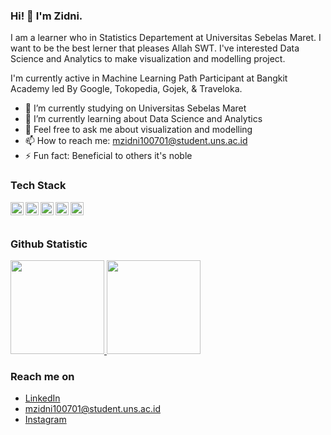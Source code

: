 ### Hi! 👋 I'm Zidni.

I am a learner who in Statistics Departement at Universitas Sebelas Maret. I want to be the best lerner that pleases Allah SWT. I've interested Data Science and Analytics to make visualization and modelling project.

I'm currently active in Machine Learning Path Participant at Bangkit Academy led By Google, Tokopedia, Gojek, & Traveloka.

- 🔭 I’m currently studying on Universitas Sebelas Maret
- 🌱 I’m currently learning about Data Science and Analytics
- 💬 Feel free to ask me about visualization and modelling
- 📫 How to reach me: mzidni100701@student.uns.ac.id
- ⚡ Fun fact: Beneficial to others it's noble

### Tech Stack
  <a href="#"><img align="left" alt="JavaScript" title="JavaScript" width="21px" src="https://upload.wikimedia.org/wikipedia/commons/9/99/Unofficial_JavaScript_logo_2.svg" /></a>
  <a href="https://nodejs.org/"><img align="left" alt="NodeJS" title="NodeJS" width="21px" src="https://seeklogo.com/images/N/nodejs-logo-FBE122E377-seeklogo.com.png" /></a>
  <a href="https://reactjs.org/"><img align="left" alt="React" title="React" width="21px" src="https://cdn.worldvectorlogo.com/logos/react-2.svg" /></a>
  <a href="https://hapi.dev/"><img align="left" alt="Hapi" title="Hapi (NodeJS HTTP Framework)" width="21px" src="https://avatars.githubusercontent.com/u/3774533?s=200&v=4" /></a>
  <a href="https://nextjs.org/"><img align="left" alt="Next" title="Next (React SSR Framework)" width="21px" src="https://iconape.com/wp-content/files/gm/82643/svg/next-js.svg" /></a>
  <br>
  <br>
  
### Github Statistic
<p align="left">
<a href="https://github.com/mzidni100701">
  <img height="150em" src="https://github-readme-stats-eight-theta.vercel.app/api?username=mzidni100701&show_icons=true&theme=algolia&include_all_commits=true&count_private=true"/>
  <img height="150em" src="https://github-readme-stats-eight-theta.vercel.app/api/top-langs/?username=mzidni100701&layout=compact&langs_count=8&theme=algolia"/>
</a>
</p>

### Reach me on
- <a href="https://www.linkedin.com/in/muhammad-zidni-subarkah-b08b34142/">LinkedIn</a>
- mzidni100701@student.uns.ac.id
- <a href="https://www.instagram.com/m_zidni.s">Instagram</a>
